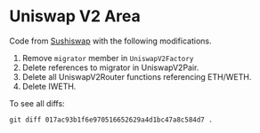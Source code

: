 # Uniswap V2 Area

Code from [Sushiswap](https://github.com/sushiswap/sushiswap/tree/017ac93b1f6e970516652629a4d1bc47a8c584d7/contracts) with the following modifications.

1. Remove `migrator` member in `UniswapV2Factory`
2. Delete references to migrator in UniswapV2Pair.
3. Delete all UniswapV2Router functions referencing ETH/WETH.
4. Delete IWETH.

To see all diffs:

```
git diff 017ac93b1f6e970516652629a4d1bc47a8c584d7 .
```
